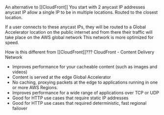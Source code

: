  An alternative to [[CloudFront]]
You start with 2 anycast IP addresses
	anycast IP allow a single IP to be in multiple locations. Routed to the closest location.

If a user connects to these anycast IPs, they will be routed to a Global Accelerator location on the public internet and from there their traffic will take place on the AWS global network
	This network is more optimized for speed.

How is this different from [[CloudFront]]???
CloudFront - Content Delivery Network
- ﻿﻿Improves performance for your cacheable content (such as images and videos)
- ﻿﻿Content is served at the edge
Global Accelerator
- ﻿﻿No caching, proxying packets at the edge to applications running in one or more AWS Regions.
- ﻿﻿Improves performance for a wide range of applications over TCP or UDP
- ﻿﻿Good for HTTP use cases that require static IP addresses
- ﻿﻿Good for HTTP use cases that required deterministic, fast regional failover